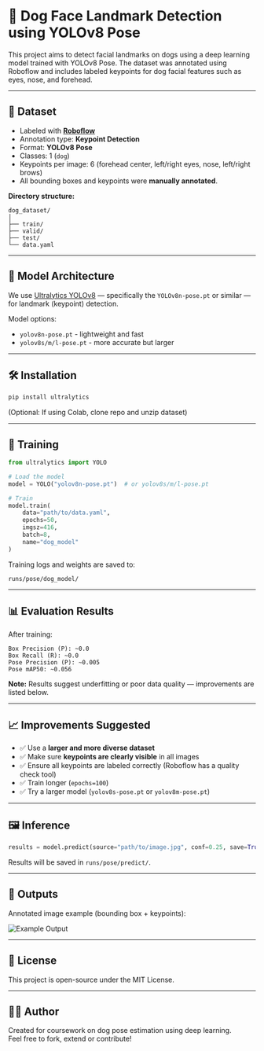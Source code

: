 
# 🐶 Dog Face Landmark Detection using YOLOv8 Pose

This project aims to detect facial landmarks on dogs using a deep learning model trained with YOLOv8 Pose. The dataset was annotated using Roboflow and includes labeled keypoints for dog facial features such as eyes, nose, and forehead.

---

## 📁 Dataset

- Labeled with **[Roboflow](https://universe.roboflow.com/adityas-workspace-7fc3f/dog-ogmen/browse?queryText=&pageSize=50&startingIndex=0&browseQuery=true)**
- Annotation type: **Keypoint Detection**
- Format: **YOLOv8 Pose**
- Classes: 1 (`dog`)
- Keypoints per image: 6 (forehead center, left/right eyes, nose, left/right brows)
- All bounding boxes and keypoints were **manually annotated**.

**Directory structure:**
```
dog_dataset/
│
├── train/
├── valid/
├── test/
└── data.yaml
```

---

## 🚀 Model Architecture

We use [Ultralytics YOLOv8](https://github.com/ultralytics/ultralytics) — specifically the `YOLOv8n-pose.pt` or similar — for landmark (keypoint) detection.

Model options:
- `yolov8n-pose.pt` - lightweight and fast
- `yolov8s/m/l-pose.pt` - more accurate but larger

---

## 🛠️ Installation

```bash
pip install ultralytics
```

(Optional: If using Colab, clone repo and unzip dataset)

---

## 🧠 Training

```python
from ultralytics import YOLO

# Load the model
model = YOLO("yolov8n-pose.pt")  # or yolov8s/m/l-pose.pt

# Train
model.train(
    data="path/to/data.yaml",
    epochs=50,
    imgsz=416,
    batch=8,
    name="dog_model"
)
```

Training logs and weights are saved to:
```
runs/pose/dog_model/
```

---

## 📊 Evaluation Results

After training:
```
Box Precision (P): ~0.0
Box Recall (R): ~0.0
Pose Precision (P): ~0.005
Pose mAP50: ~0.056
```

**Note:** Results suggest underfitting or poor data quality — improvements are listed below.

---

## 📈 Improvements Suggested

- ✅ Use a **larger and more diverse dataset**
- ✅ Make sure **keypoints are clearly visible** in all images
- ✅ Ensure all keypoints are labeled correctly (Roboflow has a quality check tool)
- ✅ Train longer (`epochs=100`)
- ✅ Try a larger model (`yolov8s-pose.pt` or `yolov8m-pose.pt`)

---

## 🖼️ Inference

```python
results = model.predict(source="path/to/image.jpg", conf=0.25, save=True)
```

Results will be saved in `runs/pose/predict/`.

---

## 📁 Outputs

Annotated image example (bounding box + keypoints):

![Example Output](path/to/output_image.jpg)

---

## 📄 License

This project is open-source under the MIT License.

---

## 👨‍💻 Author

Created for coursework on dog pose estimation using deep learning.  
Feel free to fork, extend or contribute!

